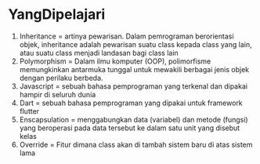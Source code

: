 # YangDipelajari

   1. Inheritance = artinya pewarisan. Dalam pemrograman berorientasi objek, inheritance adalah pewarisan suatu class kepada class yang lain, atau suatu class menjadi landasan bagi class lain
   2. Polymorphism = Dalam ilmu komputer (OOP), polimorfisme memungkinkan antarmuka tunggal untuk mewakili berbagai jenis objek dengan perilaku berbeda.
   3. Javascript = sebuah bahasa pemprograman yang terkenal dan dipakai hampir di seluruh dunia
   4. Dart = sebuah bahasa pemprograman yang dipakai untuk framework flutter
   6. Enscapsulation = menggabungkan data (variabel) dan metode (fungsi) yang beroperasi pada data tersebut ke dalam satu unit yang disebut kelas
   7. Override = Fitur dimana class akan di tambah sistem baru di atas sistem lama 
